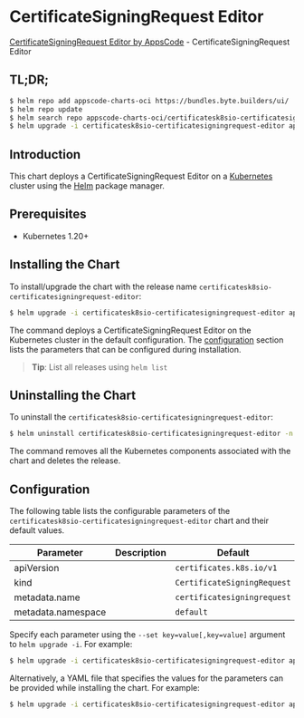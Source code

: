 # CertificateSigningRequest Editor

[CertificateSigningRequest Editor by AppsCode](https://appscode.com) - CertificateSigningRequest Editor

## TL;DR;

```bash
$ helm repo add appscode-charts-oci https://bundles.byte.builders/ui/
$ helm repo update
$ helm search repo appscode-charts-oci/certificatesk8sio-certificatesigningrequest-editor --version=v0.10.0
$ helm upgrade -i certificatesk8sio-certificatesigningrequest-editor appscode-charts-oci/certificatesk8sio-certificatesigningrequest-editor -n default --create-namespace --version=v0.10.0
```

## Introduction

This chart deploys a CertificateSigningRequest Editor on a [Kubernetes](http://kubernetes.io) cluster using the [Helm](https://helm.sh) package manager.

## Prerequisites

- Kubernetes 1.20+

## Installing the Chart

To install/upgrade the chart with the release name `certificatesk8sio-certificatesigningrequest-editor`:

```bash
$ helm upgrade -i certificatesk8sio-certificatesigningrequest-editor appscode-charts-oci/certificatesk8sio-certificatesigningrequest-editor -n default --create-namespace --version=v0.10.0
```

The command deploys a CertificateSigningRequest Editor on the Kubernetes cluster in the default configuration. The [configuration](#configuration) section lists the parameters that can be configured during installation.

> **Tip**: List all releases using `helm list`

## Uninstalling the Chart

To uninstall the `certificatesk8sio-certificatesigningrequest-editor`:

```bash
$ helm uninstall certificatesk8sio-certificatesigningrequest-editor -n default
```

The command removes all the Kubernetes components associated with the chart and deletes the release.

## Configuration

The following table lists the configurable parameters of the `certificatesk8sio-certificatesigningrequest-editor` chart and their default values.

|     Parameter      | Description |                Default                 |
|--------------------|-------------|----------------------------------------|
| apiVersion         |             | <code>certificates.k8s.io/v1</code>    |
| kind               |             | <code>CertificateSigningRequest</code> |
| metadata.name      |             | <code>certificatesigningrequest</code> |
| metadata.namespace |             | <code>default</code>                   |


Specify each parameter using the `--set key=value[,key=value]` argument to `helm upgrade -i`. For example:

```bash
$ helm upgrade -i certificatesk8sio-certificatesigningrequest-editor appscode-charts-oci/certificatesk8sio-certificatesigningrequest-editor -n default --create-namespace --version=v0.10.0 --set apiVersion=certificates.k8s.io/v1
```

Alternatively, a YAML file that specifies the values for the parameters can be provided while
installing the chart. For example:

```bash
$ helm upgrade -i certificatesk8sio-certificatesigningrequest-editor appscode-charts-oci/certificatesk8sio-certificatesigningrequest-editor -n default --create-namespace --version=v0.10.0 --values values.yaml
```
